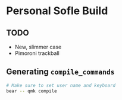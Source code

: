 # Personal Sofle Build

## TODO

-   New, slimmer case
-   Pimoroni trackball

## Generating `compile_commands`

```bash
# Make sure to set user name and keyboard
bear -- qmk compile
```
